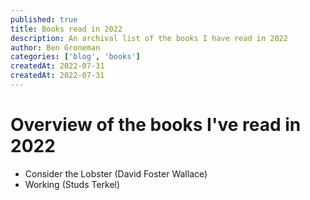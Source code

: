 ```yaml
---
published: true
title: Books read in 2022
description: An archival list of the books I have read in 2022
author: Ben Groneman
categories: ['blog', 'books']
createdAt: 2022-07-31
createdAt: 2022-07-31
---
```

# Overview of the books I've read in 2022
- Consider the Lobster (David Foster Wallace)
- Working (Studs Terkel)